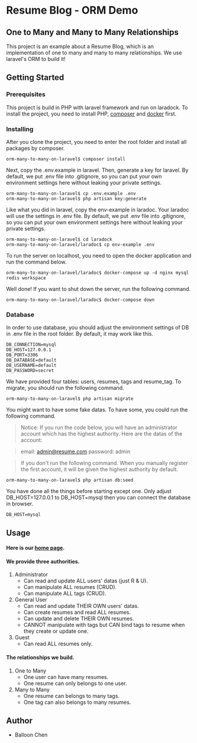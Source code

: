 # Resume Blog - ORM Demo

## One to Many and Many to Many Relationships

This project is an example about a Resume Blog, which is an implementation of one to many and many to many relationships. We use laravel's ORM to build it!

## Getting Started

### Prerequisites

This project is build in PHP with laravel framework and run on laradock. To install the project, you need to install PHP, [composer](https://getcomposer.org) and [docker](https://www.docker.com) first.

### Installing

After you clone the project, you need to enter the root folder and install all packages by composer.

```
orm-many-to-many-on-laravel$ composer install
```

Next, copy the .env.example in laravel. Then, generate a key for laravel. By default, we put .env file into .gitignore, so you can put your own environment settings here without leaking your private settings.

```
orm-many-to-many-on-laravel$ cp .env.example .env
orm-many-to-many-on-laravel$ php artisan key:generate
```

Like what you did in laravel, copy the env-example in laradoc. Your laradoc will use the settings in .env file. By default, we put .env file into .gitignore, so you can put your own environment settings here without leaking your private settings.

```
orm-many-to-many-on-laravel$ cd laradock
orm-many-to-many-on-laravel/laradoc$ cp env-example .env
```

To run the server on localhost, you need to open the docker application and run the command below.

```
orm-many-to-many-on-laravel/laradoc$ docker-compose up -d nginx mysql redis workspace
```

Well done! If you want to shut down the server, run the following command.

```
orm-many-to-many-on-laravel/laradoc$ docker-compose down
```

### Database

In order to use database, you should adjust the environment settings of DB in .env file in the root folder. By default, it may work like this.

```
DB_CONNECTION=mysql
DB_HOST=127.0.0.1
DB_PORT=3306
DB_DATABASE=default
DB_USERNAME=default
DB_PASSWORD=secret
```

We have provided four tables: users, resumes, tags and resume_tag. To migrate, you should run the following command.

```
orm-many-to-many-on-laravel$ php artisan migrate
```

You might want to have some fake datas. To have some, you could run the following command.

> Notice: If you run the code below, you will have an administrator account which has the highest authority. Here are the datas of the account:

> email: admin@resume.com
> password: admin

> If you don't run the following command. When you manually register the first account, it will be given the highest authority by default.

```
orm-many-to-many-on-laravel$ php artisan db:seed
```

You have done all the things before starting except one. Only adjust DB_HOST=127.0.0.1 to DB_HOST=mysql then you can connect the database in browser.

```
DB_HOST=mysql
```

## Usage

#### Here is our [home page](http://127.0.0.1).

#### We provide three authorities.

1. Administrator
    * Can read and update ALL users' datas (just R & U).
    * Can manipulate ALL resumes (CRUD).
    * Can manipulate ALL tags (CRUD).
2. General User
    * Can read and update THEIR OWN users' datas.
    * Can create resumes and read ALL resumes.
    * Can update and delete THEIR OWN resumes.
    * CANNOT manipulate with tags but CAN bind tags to resume when they create or update one.
3. Guest
    * Can read ALL resumes only.

#### The relationships we build.

1. One to Many
    * One user can have many resumes.
    * One resume can only belongs to one user.
2. Many to Many
    * One resume can belongs to many tags.
    * One tag can also belongs to many resumes.

## Author

* Balloon Chen